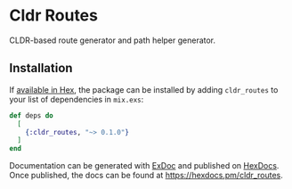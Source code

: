 # Cldr Routes

CLDR-based route generator and path helper generator.

## Installation

If [available in Hex](https://hex.pm/docs/publish), the package can be installed
by adding `cldr_routes` to your list of dependencies in `mix.exs`:

```elixir
def deps do
  [
    {:cldr_routes, "~> 0.1.0"}
  ]
end
```

Documentation can be generated with [ExDoc](https://github.com/elixir-lang/ex_doc)
and published on [HexDocs](https://hexdocs.pm). Once published, the docs can
be found at <https://hexdocs.pm/cldr_routes>.

